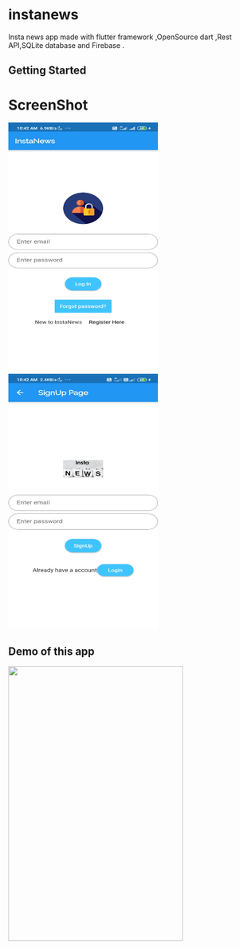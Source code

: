 # instanews

Insta news app made with flutter framework ,OpenSource dart ,Rest API,SQLite database and Firebase .

## Getting Started

# ScreenShot
<img src="gif/login.jpg" width="300" height="500">
<br>
<img src="gif/signup.jpg" width="300" height="510">

## Demo of this app

<img src="gif/demo.GIF" width="350" height="550">
